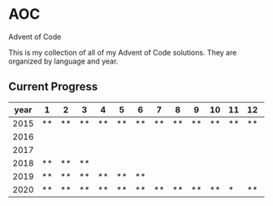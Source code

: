 # AOC
Advent of Code

This is my collection of all of my Advent of Code solutions. They are organized by language and year.

## Current Progress

 year | 1 | 2 | 3 | 4 | 5 | 6 | 7 | 8 | 9 | 10 | 11 | 12 | 13 | 14 | 15 | 16 | 17 | 18 | 19 | 20 | 21 | 22 | 23 | 24 | 25 |
 ---- | - | - | - | - | - | - | - | - | - | -- | -- | -- | -- | -- | -- | -- | -- | -- | -- | -- | -- | -- | -- | -- | -- |
2015 | ** | ** | ** | ** | ** | ** | ** | ** | ** | ** | ** | ** | ** | ** | | | | | | | | | | | |
2016 | | | | | | | | | | | | | | | | | | | | | | | | | |
2017 | | | | | | | | | | | | | | | | | | | | | | | | | |
2018 | ** | ** | ** | | | | | | | | | | | | | | | | | | | | | | |
2019 | ** | ** | ** | ** | ** | ** | | | | | | | | | | | | | | | | | | | |
2020 | ** | ** | ** | ** | ** | ** | ** | ** | ** | ** | * | ** | * | | | | | | | | | | | | |
